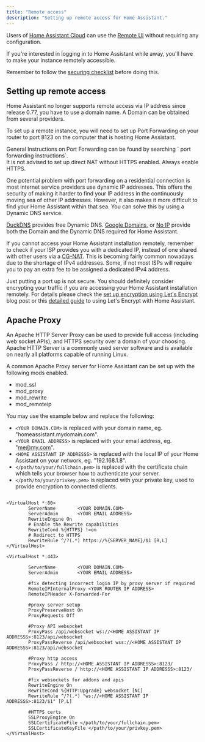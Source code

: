```yaml
---
title: "Remote access"
description: "Setting up remote access for Home Assistant."
---
```


<div class='note'>
Users of <a href="https://www.nabucasa.com">Home Assistant Cloud</a> can use the <a href="https://www.nabucasa.com/config/remote/">Remote UI</a> without requiring any configuration.
</div>

If you're interested in logging in to Home Assistant while away, you'll have to make your instance remotely accessible.

<div class='note warning'>

Remember to follow the [securing checklist](/docs/configuration/securing/) before doing this.

</div>

## Setting up remote access
<div class='note'>
Home Assistant no longer supports remote access via IP address since release 0.77, you have to use a domain name. A Domain can be obtained from several providers. 
</div>

To set up a remote instance, you will need to set up Port Forwarding on your router to port 8123 on the computer that is hosting Home Assistant. 

<div class='note'>
General Instructions on Port Forwarding can be found by searching `<router model> port forwarding instructions`. 
</div>
<div class='note warning'>
It is not advised to set up direct NAT without HTTPS enabled.  Always enable HTTPS.
</div>

One potential problem with port forwarding on a residential connection is most internet service providers use dynamic IP addresses. This offers the security of making it harder to find your IP address in the continuously moving sea of other IP addresses. However, it also makes it more difficult to find your Home Assistant within that sea. You can solve this by using a Dynamic DNS service.
<div class='note'>
 <a href="https://www.duckdns.org/">DuckDNS</a> provides free Dynamic DNS. <a href="https://domains.google">Google Domains</a>, or <a href="https://noip.com">No IP</a> provide both the Domain and the Dynamic DNS required for Home Assistant. 
</div>

If you cannot access your Home Assistant installation remotely, remember to check if your ISP provides you with a dedicated IP, instead of one shared with other users via a [CG-NAT](https://en.wikipedia.org/wiki/Carrier-grade_NAT). This is becoming fairly common nowadays due to the shortage of IPv4 addresses. Some, if not most ISPs will require you to pay an extra fee to be assigned a dedicated IPv4 address.

<div class='note'>

Just putting a port up is not secure. You should definitely consider encrypting your traffic if you are accessing your Home Assistant installation remotely. For details please check the [set up encryption using Let's Encrypt](/blog/2017/09/27/effortless-encryption-with-lets-encrypt-and-duckdns/) blog post or this [detailed guide](/docs/ecosystem/certificates/lets_encrypt/) to using Let's Encrypt with Home Assistant.

</div>


## Apache Proxy
An Apache HTTP Server Proxy can be used to  provide full access (including web socket APIs), and HTTPS security over a domain of your choosing.  Apache HTTP Server is a commonly used server software and is available on nearly all platforms capable of running Linux. 

A common Apache Proxy server for Home Assistant can be set up with the following mods enabled.
* mod_ssl
* mod_proxy
* mod_rewrite
* mod_remoteip

You may use the example below and replace the following:
* `<YOUR DOMAIN.COM>` is replaced with your domain name, eg. "homeassistant.mydomain.com".
* `<YOUR EMAIL ADDRESS>` is replaced with your email address, eg. "me@my.com".
* `<HOME ASSISTANT IP ADDRESSS>` is replaced with the local IP of your Home Assistant on your network, eg. "192.168.1.8".
* `</path/to/your/fullchain.pem>` is replaced with the certificate chain which tells your browser how to authenticate your server.
* `</path/to/your/privkey.pem>` is replaced with your private key, used to provide encryption to connected clients. 
  
```configuration

<VirtualHost *:80>
        ServerName        <YOUR DOMAIN.COM>
        ServerAdmin       <YOUR EMAIL ADDRESS>
        RewriteEngine On
        # Enable the Rewrite capabilities
        RewriteCond %{HTTPS} !=on
        # Redirect to HTTPS 
        RewriteRule ^/?(.*) https://%{SERVER_NAME}/$1 [R,L]
</VirtualHost>

<VirtualHost *:443>

        ServerName        <YOUR DOMAIN.COM>
        ServerAdmin       <YOUR EMAIL ADDRESS>

        #fix detecting incorrect login IP by proxy server if required
        RemoteIPInternalProxy <YOUR ROUTER IP ADDRESS>
        RemoteIPHeader X-Forwarded-For

        #proxy server setup
        ProxyPreserveHost On
        ProxyRequests Off
        
        #Proxy API websocket
        ProxyPass /api/websocket ws://<HOME ASSISTANT IP ADDRESSS>:8123/api/websocket
        ProxyPassReverse /api/websocket wss://<HOME ASSISTANT IP ADDRESSS>:8123/api/websocket
        
        #Proxy http access
        ProxyPass / http://<HOME ASSISTANT IP ADDRESSS>:8123/
        ProxyPassReverse / http://<HOME ASSISTANT IP ADDRESSS>:8123/

        #fix websockets for addons and apis
        RewriteEngine On
        RewriteCond %{HTTP:Upgrade} websocket [NC]
        RewriteRule ^/?(.*) "ws://<HOME ASSISTANT IP ADDRESSS>:8123/$1" [P,L]

        #HTTPS certs
        SSLProxyEngine On
        SSLCertificateFile </path/to/your/fullchain.pem>
        SSLCertificateKeyFile </path/to/your/privkey.pem>
</VirtualHost>
```




